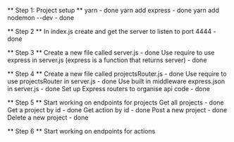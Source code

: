 ** Step 1: Project setup  **
yarn - done
yarn add express - done
yarn add nodemon --dev  - done

** Step 2 **
In index.js create and get the server to listen to port 4444 - done

** Step 3 **
Create a new file called server.js - done
Use require to use express in server.js (express is a function that returns server) - done

** Step 4 ** 
Create a new file called projectsRouter.js - done
Use require to use projectsRouter in server.js - done
Use built in middleware express.json in server.js - done
Set up Express routers to organise api code - done

** Step 5 **
Start working on endpoints for projects
Get all projects - done
Get a project by id - done
Get action by id - done
Post a new project - done
Delete a new project - done

** Step 6 **
Start working on endpoints for actions
